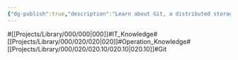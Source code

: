 ```yaml
---
{"dg-publish":true,"description":"Learn about Git, a distributed storage system. In particular, you should be able to explain how and why Git and GitHub are different.","permalink":"/projects/library/000/020/020-10/020-10/","dgPassFrontmatter":true,"noteIcon":"0","created":"2024-02-23T13:25:20.885+09:00","updated":"2024-04-11T00:10:34.645+09:00"}
---
```


#[[Projects/Library/000/000\|000]]#IT_Knowledge#[[Projects/Library/000/020/020\|020]]#Operation_Knowledge#[[Projects/Library/000/020/020.10/020.10\|020.10]]#Git



